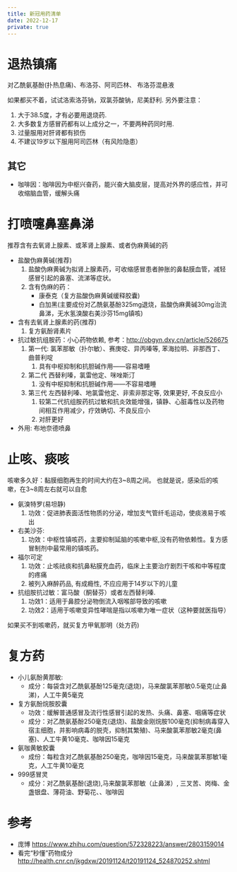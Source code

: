 ```yaml
---
title: 新冠用药清单
date: 2022-12-17
private: true
---
```

# 退热镇痛
对乙酰氨基酚(扑热息痛)、布洛芬、阿司匹林、 布洛芬混悬液

如果都买不着，试试洛索洛芬钠，双氯芬酸钠，尼美舒利. 另外要注意：
1. 大于38.5度，才有必要用退烧药.
2. 大多数复方感冒药都有以上成分之一，不要两种药同时用.
3. 过量服用对肝肾都有损伤
2. 不建议19岁以下服用阿司匹林（有风险隐患）

## 其它
- 咖啡因：咖啡因为中枢兴奋药，能兴奋大脑皮层，提高对外界的感应性，并可收缩脑血管，缓解头痛

# 打喷嚏鼻塞鼻涕
推荐含有去氧肾上腺素、或苯肾上腺素、或者伪麻黄碱的药
- 盐酸伪麻黄碱(推荐) 
    1. 盐酸伪麻黄碱为拟肾上腺素药，可收缩感冒患者肿胀的鼻黏膜血管，减轻感冒引起的鼻塞、流涕等症状。
    2. 含有伪麻的药：
        - 康泰克（复方盐酸伪麻黄碱缓释胶囊)
        - 白加黑(主要成份对乙酰氨基酚325mg退烧，盐酸伪麻黄碱30mg治流鼻涕，无水氢溴酸右美沙芬15mg镇咳)
- 含有去氧肾上腺素的药(推荐)
    1. 复方氨酚肾素片
- 抗过敏抗组胺药：小心药物依赖, 参考：http://obgyn.dxy.cn/article/526675
    1. 第一代: 氯苯那敏（扑尔敏）、赛庚啶、异丙嗪等, 苯海拉明、非那西丁、曲普利啶
        1. 具有中枢抑制和抗胆碱作用——容易嗜睡
    1. 第二代 西替利嗪，氯雷他定、咪唑斯汀
        1. 没有中枢抑制和抗胆碱作用——不容易嗜睡
    1. 第三代 左西替利嗪、地氯雷他定、非索非那定等, 效果更好, 不良反应小
        1. 较第二代抗组胺药抗过敏和抗炎效能增强，镇静、心脏毒性以及药物间相互作用减少，疗效确切、不良反应小
        2. 对肝更好
- 外用: 布地奈德喷鼻

# 止咳、痰咳
咳嗽多久好：黏膜细胞再生的时间大约在3~8周之间。 也就是说，感染后的咳嗽，在3~8周左右就可以自愈

- 氨溴特罗(易坦静) 
    1. 功效：促进肺表面活性物质的分泌，增加支气管纤毛运动，使痰液易于咳出
- 右美沙芬:
    1. 功效：中枢性镇咳药，主要抑制延脑的咳嗽中枢,没有药物依赖性。复方感冒制剂中最常用的镇咳药。
- 福尔可定
    1. 功效：止咳祛痰和抗鼻粘膜充血药，临床上主要治疗剧烈干咳和中等程度的疼痛
    2. 被列入麻醉药品, 有成瘾性, 不应应用于14岁以下的儿童
- 抗组胺抗过敏：富马酸（酮替芬）或者左西替利嗪.
    1. 功效1：适用于鼻腔分泌物倒流入咽喉部导致的咳嗽
    2. 功效2：适用于咳嗽变异性哮喘是指以咳嗽为唯一症状（这种要就医指导）

如果买不到咳嗽药，就买复方甲氧那明（处方药)

# 复方药
- 小儿氨酚黄那敏:
    - 成分：每袋含对乙酰氨基酚125毫克(退烧)，马来酸氯苯那敏0.5毫克(止鼻涕)，人工牛黄5毫克
- 复方氨酚烷胺胶囊
    - 功效：缓解普通感冒及流行性感冒引起的发热、头痛、鼻塞、咽痛等症状
    - 成分：对乙酰氨基酚250毫克(退烧)、盐酸金刚烷胺100毫克(抑制病毒穿入宿主细胞，并影响病毒的脱壳，抑制其繁殖)、马来酸氯苯那敏2毫克(鼻塞)、人工牛黄10毫克、咖啡因15毫克
- 氨咖黄敏胶囊 
    - 成份：每粒含对乙酰氨基酚250毫克，咖啡因15毫克，马来酸氯苯那敏1毫克，人工牛黄10毫克
- 999感冒灵
    - 成分：对乙酰氨基酚(退烧),马来酸氯苯那敏（止鼻涕）, 三叉苦、岗梅、金盏银盘、薄荷油、野菊花、、咖啡因

# 参考
- 庞博 https://www.zhihu.com/question/572328223/answer/2803159014
- 看完“秒懂”药物成分 http://health.cnr.cn/jkgdxw/20191124/t20191124_524870252.shtml